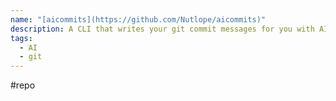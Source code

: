 ```yaml
---
name: "[aicommits](https://github.com/Nutlope/aicommits)"
description: A CLI that writes your git commit messages for you with AI
tags:
  - AI
  - git
---
```

#repo